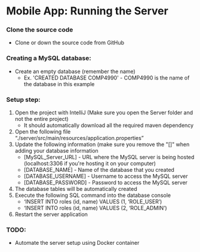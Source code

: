 # **Mobile App: Running the Server**

### **Clone the source code**
 - Clone or down the source code from GitHub

### **Creating a MySQL database:**
 - Create an empty database (remember the name)
   - Ex. 'CREATED DATABASE COMP4990' - COMP4990 is the name of the database in this example

### **Setup step:**
 1. Open the project with IntelliJ (Make sure you open the Server folder and not the entire project)
 	- It should automatically download all the required maven dependency
 2. Open the following file “./server/src/main/resources/application.properties”
 3. Update the following information (make sure you remove the "[]" when adding your database information
	-	[MySQL_Server_URL] - URL where the MySQL server is being hosted (localhost:3306 if you're hosting it on your computer)
	-	[DATABASE_NAME] - Name of the database that you created
	-	[DATABASE_USERNAME] - Username to access the MySQL server
	-	[DATABASE_PASSWORD] - Password to access the MySQL server
 4.	The database tables will be automatically created
 5.	Execute the following SQL command into the database console
	-	‘INSERT INTO roles (id, name) VALUES (1, ‘ROLE_USER’)
	-	‘INSERT INTO roles (id, name) VALUES (2, ‘ROLE_ADMIN’)
 6. Restart the server application
	
### **TODO:**
 -	Automate the server setup using Docker container
